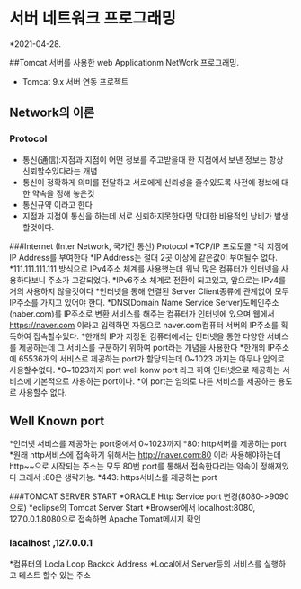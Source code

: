# 서버 네트워크 프로그래밍
*2021-04-28.

##Tomcat 서버를 사용한 web Applicationm NetWork 프로그래밍.
* Tomcat 9.x 서버 연동 프로젝트

## Network의 이론

### Protocol
* 통신(通信):지점과 지점이 어떤 정보를 주고받을때 한 지점에서 보낸 정보는 항상 신뢰할수있다라는 개념
* 통신이 정확하게 의미를 전달하고 서로에게 신뢰성을 줄수있도록 사전에 정보에 대한 약속을 정해 놓은것
* 통신규약 이라고 한다
* 지점과 지점이 통신을 하는데 서로 신뢰하지못한다면 막대한 비용적인 낭비가 발생 할것이다.

###Internet (Inter Network, 국가간 통신) Protocol
*TCP/IP 프로토콜
*각 지점에 IP Address를 부여한다
*IP Address는 절대 2곳 이상에 같은값이 부여될수 없다.
*111.111.111.111 방식으로 IPv4주소 체계를 사용했는데 워낙 많은 컴퓨터가 인터넷을 사용하다보니 주소가 고갈되었다.
*IPv6주소 체계로 전환이 되고있고, 앞으로는 IPv4를 거의 사용하지 않을것이다
*인터넷을 통해 연결된 Server Client종류에 관계없이 모두 IP주소를 가지고 있어야 한다.
*DNS(Domain Name Service Server)도메인주소(naber.com)를 IP주소로 변환 서비스를 해주는 컴퓨터가 인터넷에 있으며 웹에서 https://naver.com 이라고 입력하면
 자동으로 naver.com컴퓨터 서버의 IP주소를 획득하여 접속할수있다.
*한개의 IP가 지정된 컴퓨터에서는 인터넷을 통한 다양한 서비스를 제공하는데 그 서비스를 구분하기 위하여 port라는 개념을 사용한다
*한개의 IP주소에 65536개의 서비스르 제공하는 port가 할당되는데 0~1023 까지는 아무나 임의로 사용할수없다.
*0~1023까지 port well konw port 라고 하여 인터넷으로 제공하는 서비스에 기본적으로 사용하는 port이다.
*이 port는 임의로 다른 서비스를 제공하는 용도로 사용할수 없다.

## Well Known port
*인터넷 서비스를 제공하는 port중에서 0~1023까지 
*80: http서버를 제공하는 port
*원래 http서비스에 접속하기 위해서는  http://naver.com:80 이라 사용해야하는데 http~~으로 시작되는 주소는
 모두 80번 port를 통해서 접속한다라는 약속이 정해져있다 그래서 :80은 생략가능.
*443: https서비스를 제공하는 port

###TOMCAT SERVER START
*ORACLE Http Service port 변경(8080->9090으로)
*eclipse의 Tomcat Server Start
*Browser에서 localhost:8080, 127.0.0.1.8080으로 접속하면 Apache Tomat메시지 확인

### lacalhost ,127.0.0.1
*컴퓨터의 Locla Loop Backck Address 
*Local에서 Server등의 서비스를 실행하고 테스트 할수 있는 주소